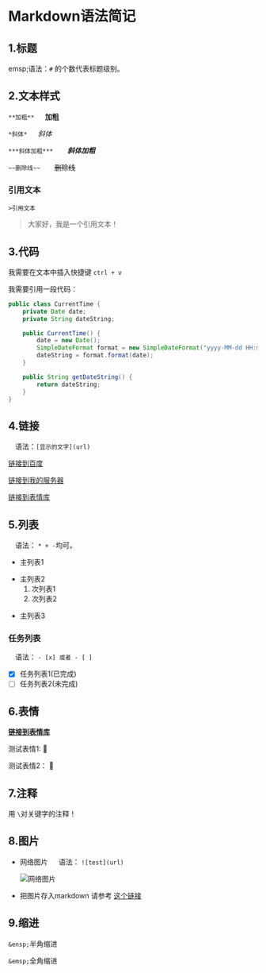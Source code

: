 
# Markdown语法简记

## 1.标题
emsp;语法：`#` 的个数代表标题级别。

## 2.文本样式

`**加粗**` &emsp; **加粗** 

`*斜体*` &emsp; *斜体* 

`***斜体加粗*** ` &emsp; ***斜体加粗*** 

`~~删除线~~ ` &emsp; ~~删除线~~ 

### 引用文本

`>引用文本`

>大家好，我是一个引用文本！

## 3.代码

我需要在文本中插入快捷键 `ctrl + v`

我需要引用一段代码：
```java
public class CurrentTime {
	private Date date;
	private String dateString;

	public CurrentTime() {
		date = new Date();
		SimpleDateFormat format = new SimpleDateFormat("yyyy-MM-dd HH:mm");
		dateString = format.format(date);
	}

	public String getDateString() {
		return dateString;
	}
}
```

## 4.链接
&emsp;语法：`[显示的文字](url)`

[链接到百度](https://www.baidu.com/)

[链接到我的服务器][myServer]

[链接到表情库][emoji]

[myServer]:http://47.107.160.68/

[emoji]:https://www.webfx.com/tools/emoji-cheat-sheet/

## 5.列表
&emsp;语法： `* + -`均可。 

- 主列表1
* 主列表2
  1. 次列表1
  2. 次列表2
+ 主列表3

### 任务列表
&emsp;语法： `- [x] 或者 - [ ]`

- [x] 任务列表1(已完成)
- [ ] 任务列表2(未完成)

## 6.表情
  **[链接到表情库][emoji]**
  
  测试表情1: :musical_keyboard:
  
  测试表情2： :game_die:
  
## 7.注释
  用 `\`对关键字的注释！
  
## 8.图片

  + 网络图片 &emsp; 语法： `![test](url)`
  
  	![网络图片](https://github.com/magentaLi/My-CS-Notes/blob/master/pictures/pxyz.jpg"蜘蛛侠之平行宇宙")
  + 把图片存入markdown
     请参考 [这个链接](https://www.zhihu.com/question/21065229)
  
## 9.缩进

`&ensp;`半角缩进

`&emsp;`全角缩进












